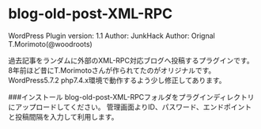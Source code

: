 blog-old-post-XML-RPC
==========

WordPress Plugin
version: 1.1
Author: JunkHack
Author: Orignal T.Morimoto(@woodroots)

過去記事をランダムに外部のXML-RPC対応ブログへ投稿するプラグインです。8年前ほど昔にT.Morimotoさんが作られてたのがオリジナルです。WordPress5.7.2 php7.4.x環境で動作するよう少し修正してあります。

###インストール
blog-old-post-XML-RPCフォルダをプラグインディレクトリにアップロードしてください。
管理画面よりID、パスワード、エンドポイントと投稿間隔を入力して利用します。